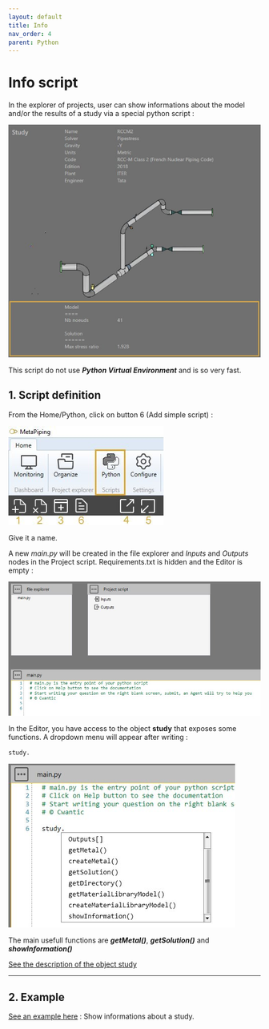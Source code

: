 ```yaml
---
layout: default
title: Info
nav_order: 4
parent: Python
---
```


# Info script

In the explorer of projects, user can show informations about the model and/or the results of a study via a special python script :

![Image](../Images/Explorer7.jpg)

This script do not use ***Python Virtual Environment*** and is so very fast.

## 1. Script definition

From the Home/Python, click on button 6 (Add simple script) :

![Image](../Images/PythonMenu.jpg)

Give it a name.

A new *main.py* will be created in the file explorer and *Inputs* and *Outputs* nodes in the Project script. Requirements.txt is hidden and the Editor is empty :

![Image](../Images/PythonInfo1.jpg)

In the Editor, you have access to the object **study** that exposes some functions. A dropdown menu will appear after writing :

```python
study.
```

![Image](../Images/PythonStudy4.jpg)

The main usefull functions are ***getMetal()***, ***getSolution()*** and  ***showInformation()***

[See the description of the object study](https://documentation.metapiping.com/Python/Classes/study.html)

---

## 2. Example

[See an example here](https://documentation.metapiping.com/Python/Samples/info.html) : Show informations about a study.